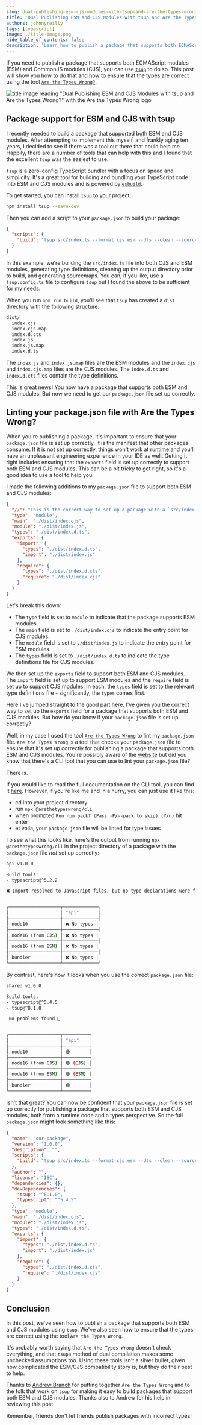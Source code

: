 ```yaml
---
slug: dual-publishing-esm-cjs-modules-with-tsup-and-are-the-types-wrong
title: 'Dual Publishing ESM and CJS Modules with tsup and Are the Types Wrong?'
authors: johnnyreilly
tags: [typescript]
image: ./title-image.png
hide_table_of_contents: false
description: 'Learn how to publish a package that supports both ECMAScript modules (ESM) and CommonJS modules (CJS) using tsup and Are the Types Wrong?'
---
```


If you need to publish a package that supports both ECMAScript modules (ESM) and CommonJS modules (CJS), you can use [`tsup`](https://github.com/egoist/tsup) to do so. This post will show you how to do that and how to ensure that the types are correct using the tool [`Are the Types Wrong?`](https://github.com/arethetypeswrong/arethetypeswrong.github.io).

![title image reading "Dual Publishing ESM and CJS Modules with tsup and Are the Types Wrong?" with the Are the Types Wrong logo](title-image.png)

<!--truncate-->

## Package support for ESM and CJS with tsup

I recently needed to build a package that supported both ESM and CJS modules. After attempting to implement this myself, and frankly aging ten years, I decided to see if there was a tool out there that could help me. Happily, there are a number of tools that can help with this and I found that the excellent `tsup` was the easiest to use.

`tsup` is a zero-config TypeScript bundler with a focus on speed and simplicity. It's a great tool for building and bundling your TypeScript code into ESM and CJS modules and is powered by [`esbuild`](https://github.com/evanw/esbuild).

To get started, you can install `tsup` to your project:

```bash
npm install tsup --save-dev
```

Then you can add a script to your `package.json` to build your package:

```json
{
  "scripts": {
    "build": "tsup src/index.ts --format cjs,esm --dts --clean --sourcemap"
  }
}
```

In this example, we're building the `src/index.ts` file into both CJS and ESM modules, generating type definitions, cleaning up the output directory prior to build, and generating sourcemaps. You can, if you like, use a `tsup.config.ts` file to configure `tsup` but I found the above to be sufficient for my needs.

When you run `npm run build`, you'll see that `tsup` has created a `dist` directory with the following structure:

```bash
dist/
  index.cjs
  index.cjs.map
  index.d.cts
  index.js
  index.js.map
  index.d.ts
```

The `index.js` and `index.js.map` files are the ESM modules and the `index.cjs` and `index.cjs.map` files are the CJS modules. The `index.d.ts` and `index.d.cts` files contain the type definitions.

This is great news! You now have a package that supports both ESM and CJS modules. But now we need to get our `package.json` file set up correctly.

## Linting your package.json file with Are the Types Wrong?

When you're publishing a package, it's important to ensure that your `package.json` file is set up correctly. It is the manifest that other packages consume. If it is not set up correctly, things won't work at runtime and you'll have an unpleasant engineering experience in your IDE as well. Getting it right includes ensuring that the `exports` field is set up correctly to support both ESM and CJS modules. This can be a bit tricky to get right, so it's a good idea to use a tool to help you.

I made the following additions to my `package.json` file to support both ESM and CJS modules:

```json
{
  "//": "This is the correct way to set up a package with a `src/index.ts` root file that supports both ESM and CJS modules.",
  "type": "module",
  "main": "./dist/index.cjs",
  "module": "./dist/index.js",
  "types": "./dist/index.d.ts",
  "exports": {
    "import": {
      "types": "./dist/index.d.ts",
      "import": "./dist/index.js"
    },
    "require": {
      "types": "./dist/index.d.cts",
      "require": "./dist/index.cjs"
    }
  }
}
```

Let's break this down:

- The `type` field is set to `module` to indicate that the package supports ESM modules.
- The `main` field is set to `./dist/index.cjs` to indicate the entry point for CJS modules.
- The `module` field is set to `./dist/index.js` to indicate the entry point for ESM modules.
- The `types` field is set to `./dist/index.d.ts` to indicate the type definitions file for CJS modules.

We then set up the `exports` field to support both ESM and CJS modules. The `import` field is set up to support ESM modules and the `require` field is set up to support CJS modules. In each, the `types` field is set to the relevant type definitions file - significantly, the `types` comes first.

Here I've jumped straight to the good part here. I've given you the correct way to set up the `exports` field for a package that supports both ESM and CJS modules. But how do you know if your `package.json` file is set up correctly?

Well, in my case I used the tool [`Are the Types Wrong`](https://arethetypeswrong.github.io/) to lint my `package.json` file. `Are the Types Wrong` is a tool that checks your `package.json` file to ensure that it's set up correctly for publishing a package that supports both ESM and CJS modules. You're possibly aware of the [website](https://arethetypeswrong.github.io/) but did you know that there's a CLI tool that you can use to lint your `package.json` file?

There is.

If you would like to read the full documentation on the CLI tool, you can find it [here](https://github.com/arethetypeswrong/arethetypeswrong.github.io/blob/main/packages/cli/README.md). However, if you're like me and in a hurry, you can just use it like this:

- cd into your project directory
- run `npx @arethetypeswrong/cli`
- when prompted `Run npm pack? (Pass -P/--pack to skip) (Y/n)` hit enter
- et voila, your `package.json` file will be linted for type issues

To see what this looks like, here's the output from running `npx @arethetypeswrong/cli` in the project directory of a package with the `package.json` file _not_ set up correctly:

```bash
api v1.0.0

Build tools:
- typescript@^5.2.2

❌ Import resolved to JavaScript files, but no type declarations were found. https://github.com/arethetypeswrong/arethetypeswrong.github.io/blob/main/docs/problems/UntypedResolution.md


┌───────────────────┬─────────────┐
│                   │ "api"       │
├───────────────────┼─────────────┤
│ node10            │ ❌ No types │
├───────────────────┼─────────────┤
│ node16 (from CJS) │ ❌ No types │
├───────────────────┼─────────────┤
│ node16 (from ESM) │ ❌ No types │
├───────────────────┼─────────────┤
│ bundler           │ ❌ No types │
└───────────────────┴─────────────┘
```

By contrast, here's how it looks when you use the correct `package.json` file:

```bash
shared v1.0.0

Build tools:
- typescript@^5.4.5
- tsup@^8.1.0

 No problems found 🌟


┌───────────────────┬──────────┐
│                   │ "api"    │
├───────────────────┼──────────┤
│ node10            │ 🟢       │
├───────────────────┼──────────┤
│ node16 (from CJS) │ 🟢 (CJS) │
├───────────────────┼──────────┤
│ node16 (from ESM) │ 🟢 (ESM) │
├───────────────────┼──────────┤
│ bundler           │ 🟢       │
└───────────────────┴──────────┘
```

Isn't that great? You can now be confident that your `package.json` file is set up correctly for publishing a package that supports both ESM and CJS modules, both from a runtime code and a types perspective. So the full `package.json` might look something like this:

```json
{
  "name": "our-package",
  "version": "1.0.0",
  "description": "",
  "scripts": {
    "build": "tsup src/index.ts --format cjs,esm --dts --clean --sourcemap"
  },
  "author": "",
  "license": "ISC",
  "dependencies": {},
  "devDependencies": {
    "tsup": "^8.1.0",
    "typescript": "^5.4.5"
  },
  "type": "module",
  "main": "./dist/index.cjs",
  "module": "./dist/index.js",
  "types": "./dist/index.d.ts",
  "exports": {
    "import": {
      "types": "./dist/index.d.ts",
      "import": "./dist/index.js"
    },
    "require": {
      "types": "./dist/index.d.cts",
      "require": "./dist/index.cjs"
    }
  }
}
```

## Conclusion

In this post, we've seen how to publish a package that supports both ESM and CJS modules using `tsup`. We've also seen how to ensure that the types are correct using the tool `Are the Types Wrong`.

It's probably worth saying that `Are the Types Wrong` doesn't check everything, and that `tsup`s method of dual compilation makes some unchecked assumptions too. Using these tools isn't a silver bullet, given how complicated the ESM/CJS compatibility story is, but they do their best to help.

Thanks to [Andrew Branch](https://github.com/andrewbranch) for putting together `Are the Types Wrong` and to the folk that work on `tsup` for making it easy to build packages that support both ESM and CJS modules. Thanks also to Andrew for his help in reviewing this post.

Remember, friends don't let friends publish packages with incorrect types!
